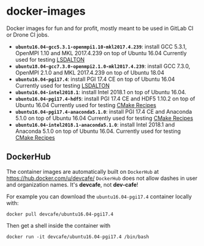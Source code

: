 # docker-images

Docker images for fun and for profit, mostly meant to be used in GitLab CI or Drone CI jobs.

* **`ubuntu16.04-gcc5.3.1-openmpi1.10-mkl2017.4.239`**: install GCC 5.3.1, OpenMPI 1.10 and MKL 2017.4.239 on top of Ubuntu 16.04
  Currently used for testing [LSDALTON](https://gitlab.com/dalton/lsdalton)
* **`ubuntu18.04-gcc7.3.0-openmpi2.1.0-mkl2017.4.239`**: install GCC 7.3.0, OpenMPI 2.1.0 and MKL 2017.4.239 on top of Ubuntu 18.04
* **`ubuntu16.04-pgi17.4`**: install PGI 17.4 CE on top of Ubuntu 16.04
  Currently used for testing [LSDALTON](https://gitlab.com/dalton/lsdalton)
* **`ubuntu16.04-intel2018.1`**: install Intel 2018.1 on top of Ubuntu 16.04.
* **`ubuntu16.04-pgi17.4-hdf5`**: install PGI 17.4 CE and HDF5 1.10.2 on top of Ubuntu 16.04
  Currently used for testing [CMake Recipes](https://github.com/bast/cmake-recipes)
* **`ubuntu16.04-pgi17.4-anaconda5.1.0`**: install PGI 17.4 CE and Anaconda 5.1.0 on top of Ubuntu 16.04
  Currently used for testing [CMake Recipes](https://github.com/bast/cmake-recipes)
* **`ubuntu16.04-intel2018.1-anaconda5.1.0`**: install Intel 2018.1 and Anaconda 5.1.0 on top of Ubuntu 16.04.
  Currently used for testing [CMake Recipes](https://github.com/bast/cmake-recipes)

## DockerHub

The container images are automatically built on `DockerHub` at https://hub.docker.com/u/devcafe/
`DockerHub` does not allow dashes in user and organization names. It's **devcafe**, not **dev-cafe**!

For example you can download the `ubuntu16.04-pgi17.4` container locally with:

    docker pull devcafe/ubuntu16.04-pgi17.4

Then get a shell inside the container with

    docker run -it devcafe/ubuntu16.04-pgi17.4 /bin/bash
